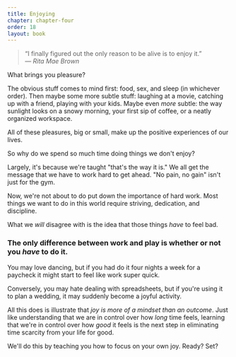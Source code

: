 ```yaml
---
title: Enjoying
chapter: chapter-four
order: 18
layout: book
---
```


> “I finally figured out the only reason to be alive is to enjoy it.”  
> — *Rita Mae Brown*

What brings you pleasure?

The obvious stuff comes to mind first: food, sex, and sleep (in whichever order). Then maybe some more subtle stuff: laughing at a movie, catching up with a friend, playing with your kids. Maybe even *more* subtle: the way sunlight looks on a snowy morning, your first sip of coffee, or a neatly organized workspace.

All of these pleasures, big or small, make up the positive experiences of our lives.

So why do we spend so much time doing things we don't enjoy?

Largely, it's because we're taught "that's the way it is." We all get the message that we have to work hard to get ahead. "No pain, no gain" isn't just for the gym.

Now, we're not about to do put down the importance of hard work. Most things we want to do in this world require striving, dedication, and discipline.

What we *will* disagree with is the idea that those things *have* to feel bad.

### The only difference between work and play is whether or not you *have* to do it.

You may love dancing, but if you had do it four nights a week for a paycheck it might start to feel like work super quick.

Conversely, you may hate dealing with spreadsheets, but if you're using it to plan a wedding, it may suddenly become a joyful activity.

All this does is illustrate that *joy is more of a mindset than an outcome*. Just like understanding that we are in control over how *long* time feels, learning that we're in control over how *good* it feels is the next step in eliminating time scarcity from your life for good.

We'll do this by teaching you how to focus on your own joy. Ready? Set?
